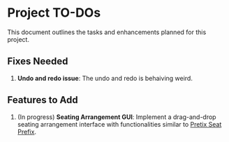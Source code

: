 # Project TO-DOs

This document outlines the tasks and enhancements planned for this project.

## Fixes Needed
1. **Undo and redo issue**: The undo and redo is behaiving weird.

## Features to Add
1. (In progress) **Seating Arrangement GUI**: Implement a drag-and-drop seating arrangement interface with functionalities similar to [Pretix Seat Prefix](https://seats.pretix.eu/).
